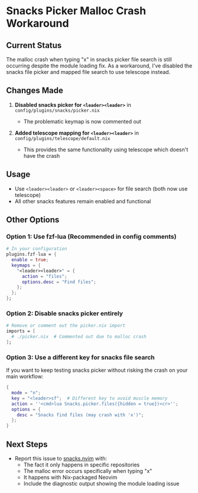 # Snacks Picker Malloc Crash Workaround

## Current Status
The malloc crash when typing "x" in snacks picker file search is still occurring despite the module loading fix. As a workaround, I've disabled the snacks file picker and mapped file search to use telescope instead.

## Changes Made

1. **Disabled snacks picker for `<leader><leader>`** in `config/plugins/snacks/picker.nix`
   - The problematic keymap is now commented out
   
2. **Added telescope mapping for `<leader><leader>`** in `config/plugins/telescope/default.nix`
   - This provides the same functionality using telescope which doesn't have the crash

## Usage
- Use `<leader><leader>` or `<leader><space>` for file search (both now use telescope)
- All other snacks features remain enabled and functional

## Other Options

### Option 1: Use fzf-lua (Recommended in config comments)
```nix
# In your configuration
plugins.fzf-lua = {
  enable = true;
  keymaps = {
    "<leader><leader>" = {
      action = "files";
      options.desc = "Find files";
    };
  };
};
```

### Option 2: Disable snacks picker entirely
```nix
# Remove or comment out the picker.nix import
imports = [
  # ./picker.nix  # Commented out due to malloc crash
];
```

### Option 3: Use a different key for snacks file search
If you want to keep testing snacks picker without risking the crash on your main workflow:
```nix
{
  mode = "n";
  key = "<leader>sf";  # Different key to avoid muscle memory
  action = ''<cmd>lua Snacks.picker.files({hidden = true})<cr>'';
  options = {
    desc = "Snacks find files (may crash with 'x')";
  };
}
```

## Next Steps
- Report this issue to [snacks.nvim](https://github.com/folke/snacks.nvim/issues) with:
  - The fact it only happens in specific repositories
  - The malloc error occurs specifically when typing "x"
  - It happens with Nix-packaged Neovim
  - Include the diagnostic output showing the module loading issue
